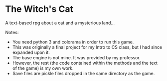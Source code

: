 # The Witch's Cat
A text-based rpg about a cat and a mysterious land...

Notes:
- You need python 3 and colorama in order to run this game.
- This was originally a final project for my Intro to CS class, but I had since expanded upon it.
- The base engine is not mine. It was provided by my professor.
- However, the rest (the code contained within the methods and the text of the game) is my own work.
- Save files are pickle files dropped in the same directory as the game.
